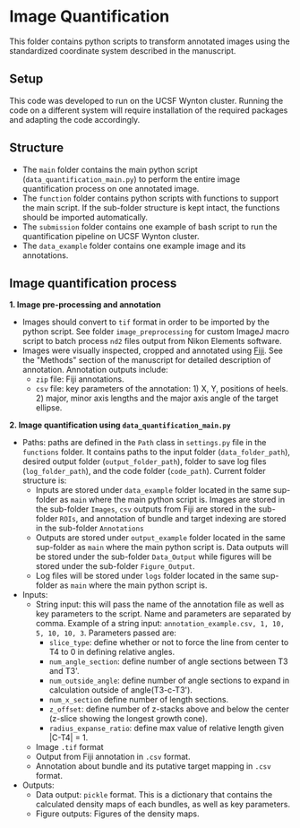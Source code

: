 
# Image Quantification
This folder contains python scripts to transform annotated images using the standardized coordinate system described in the manuscript.

## Setup
This code was developed to run on the UCSF Wynton cluster. Running the code on a different system will require installation of the required packages and adapting the code accordingly. 

## Structure
- The `main` folder contains the main python script (`data_quantification_main.py`) to perform the entire image quantification process on one annotated image. 
- The `function` folder contains python scripts with functions to support the main script. If the sub-folder structure is kept intact, the functions should be imported automatically.
- The `submission` folder contains one example of bash script to run the quantification pipeline on UCSF Wynton cluster.
- The `data_example` folder contains one example image and its annotations.

## Image quantification process
**1. Image pre-processing and annotation**
- Images should convert to `tif` format in order to be imported by the python script. See folder `image_preprocessing` for custom ImageJ macro script to batch process `nd2` files output from Nikon Elements software.
- Images were visually inspected, cropped and annotated using [Fiji](https://imagej.net/Fiji).  See the "Methods" section of the manuscript for detailed description of annotation. Annotation outputs include: 
	-  `zip` file: Fiji annotations. 
	- `csv` file: key parameters of the annotation: 1) X, Y, positions of heels. 2) major, minor axis lengths and the major axis angle of the target ellipse.

**2. Image quantification using `data_quantification_main.py`**
- Paths: paths are defined in the `Path` class in `settings.py` file in the `functions` folder. It contains paths to the input folder (`data_folder_path`), desired output folder (`output_folder_path`), folder to save log files (`log_folder_path`), and the code folder (`code_path`). Current folder structure is:
	- Inputs are stored under `data_example` folder located in the same sup-folder as `main` where the main python script is. Images are stored in the sub-folder `Images`, `csv` outputs from Fiji are stored in the sub-folder `ROIs`, and annotation of bundle and target indexing are stored in the sub-folder `Annotations`
	- Outputs are stored under `output_example` folder located in the same sup-folder as `main` where the main python script is. Data outputs will be stored under the sub-folder `Data_Output` while figures will be stored under the sub-folder `Figure_Output`.
	- Log files will be stored under `logs` folder located in the same sup-folder as `main` where the main python script is.
- Inputs:
	- String input: this will pass the name of the annotation file as well as key parameters to the script. Name and parameters are separated by comma. Example of a string input: `annotation_example.csv, 1, 10, 5, 10, 10, 3`. Parameters passed are: 
		- `slice_type`: define whether or not to force the line from center to T4 to 0 in defining relative angles. 
		- `num_angle_section`: define number of angle sections between T3 and T3'.
		- `num_outside_angle`: define number of angle sections to expand in calculation outside of angle(T3-c-T3').
		- `num_x_section` define number of length sections.
		- `z_offset`: define number of z-stacks above and below the center (z-slice showing the longest growth cone).
		- `radius_expanse_ratio`: define max value of relative length given |C-T4| = 1.
	- Image `.tif` format
	- Output from Fiji annotation in `.csv` format.
	- Annotation about bundle and its putative target mapping in `.csv` format.
- Outputs:
	- Data output: `pickle` format. This is a dictionary that contains the calculated density maps of each bundles, as well as key parameters.
	- Figure outputs: Figures of the density maps.
